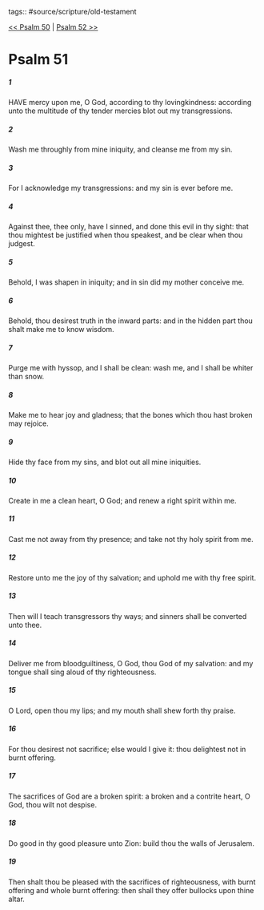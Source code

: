 tags:: #source/scripture/old-testament

[<< Psalm 50](/Old_Testament/19_Psalms/Psalm_50.md) | [Psalm 52 >>](/Old_Testament/19_Psalms/Psalm_52.md)

# Psalm 51

##### 1

HAVE mercy upon me, O God, according to thy lovingkindness: according unto the multitude of thy tender mercies blot out my transgressions.

##### 2

Wash me throughly from mine iniquity, and cleanse me from my sin.

##### 3

For I acknowledge my transgressions: and my sin is ever before me.

##### 4

Against thee, thee only, have I sinned, and done this evil in thy sight: that thou mightest be justified when thou speakest, and be clear when thou judgest.

##### 5

Behold, I was shapen in iniquity; and in sin did my mother conceive me.

##### 6

Behold, thou desirest truth in the inward parts: and in the hidden part thou shalt make me to know wisdom.

##### 7

Purge me with hyssop, and I shall be clean: wash me, and I shall be whiter than snow.

##### 8

Make me to hear joy and gladness; that the bones which thou hast broken may rejoice.

##### 9

Hide thy face from my sins, and blot out all mine iniquities.

##### 10

Create in me a clean heart, O God; and renew a right spirit within me.

##### 11

Cast me not away from thy presence; and take not thy holy spirit from me.

##### 12

Restore unto me the joy of thy salvation; and uphold me with thy free spirit.

##### 13

Then will I teach transgressors thy ways; and sinners shall be converted unto thee.

##### 14

Deliver me from bloodguiltiness, O God, thou God of my salvation: and my tongue shall sing aloud of thy righteousness.

##### 15

O Lord, open thou my lips; and my mouth shall shew forth thy praise.

##### 16

For thou desirest not sacrifice; else would I give it: thou delightest not in burnt offering.

##### 17

The sacrifices of God are a broken spirit: a broken and a contrite heart, O God, thou wilt not despise.

##### 18

Do good in thy good pleasure unto Zion: build thou the walls of Jerusalem.

##### 19

Then shalt thou be pleased with the sacrifices of righteousness, with burnt offering and whole burnt offering: then shall they offer bullocks upon thine altar.
